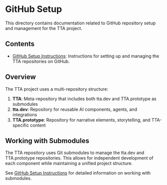# GitHub Setup

This directory contains documentation related to GitHub repository setup and management for the TTA project.

## Contents

- [GitHub Setup Instructions](GITHUB_SETUP.md): Instructions for setting up and managing the TTA repositories on GitHub.

## Overview

The TTA project uses a multi-repository structure:

1. **TTA**: Meta-repository that includes both tta.dev and TTA.prototype as submodules
2. **tta.dev**: Repository for reusable AI components, agents, and integrations
3. **TTA.prototype**: Repository for narrative elements, storytelling, and TTA-specific content

## Working with Submodules

The TTA repository uses Git submodules to manage the tta.dev and TTA.prototype repositories. This allows for independent development of each component while maintaining a unified project structure.

See [GitHub Setup Instructions](GITHUB_SETUP.md) for detailed information on working with submodules.
